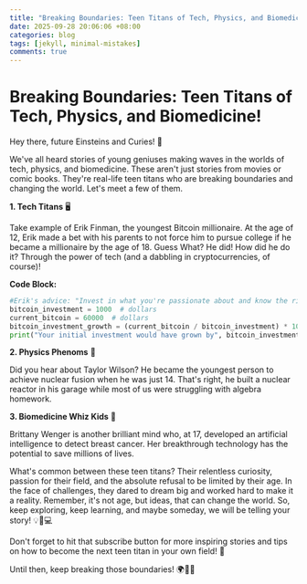 ```yaml
---
title: "Breaking Boundaries: Teen Titans of Tech, Physics, and Biomedicine!"
date: 2025-09-28 20:06:06 +08:00
categories: blog
tags: [jekyll, minimal-mistakes]
comments: true
---
```


# Breaking Boundaries: Teen Titans of Tech, Physics, and Biomedicine!

Hey there, future Einsteins and Curies! 🚀

We've all heard stories of young geniuses making waves in the worlds of tech, physics, and biomedicine. These aren't just stories from movies or comic books. They're real-life teen titans who are breaking boundaries and changing the world. Let's meet a few of them.

**1. Tech Titans** 🖥️ 

Take example of Erik Finman, the youngest Bitcoin millionaire. At the age of 12, Erik made a bet with his parents to not force him to pursue college if he became a millionaire by the age of 18. Guess What? He did! How did he do it? Through the power of tech (and a dabbling in cryptocurrencies, of course)!

**Code Block:**
```python
#Erik's advice: "Invest in what you're passionate about and know the risks."
bitcoin_investment = 1000  # dollars
current_bitcoin = 60000  # dollars
bitcoin_investment_growth = (current_bitcoin / bitcoin_investment) * 100
print("Your initial investment would have grown by", bitcoin_investment_growth, "%")
```

**2. Physics Phenoms** 🌌 

Did you hear about Taylor Wilson? He became the youngest person to achieve nuclear fusion when he was just 14. That's right, he built a nuclear reactor in his garage while most of us were struggling with algebra homework.

**3. Biomedicine Whiz Kids** 💉

Brittany Wenger is another brilliant mind who, at 17, developed an artificial intelligence to detect breast cancer. Her breakthrough technology has the potential to save millions of lives.

What's common between these teen titans? Their relentless curiosity, passion for their field, and the absolute refusal to be limited by their age. In the face of challenges, they dared to dream big and worked hard to make it a reality. Remember, it's not age, but ideas, that can change the world. So, keep exploring, keep learning, and maybe someday, we will be telling your story! 💡🔬💻

Don't forget to hit that subscribe button for more inspiring stories and tips on how to become the next teen titan in your own field! 🔔

Until then, keep breaking those boundaries! 🌍🌟🚀